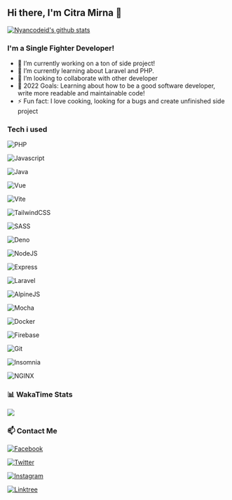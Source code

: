 ## Hi there, I'm Citra Mirna 👋

[![Nyancodeid's github stats](https://github-readme-stats.vercel.app/api?username=nyancodeid)](https://github.com/Citramrn)

### I'm a Single Fighter Developer!

- 🔭 I’m currently working on a ton of side project!
- 🌱 I’m currently learning about Laravel and PHP.
- 👯 I’m looking to collaborate with other developer
- 🥅 2022 Goals: Learning about how to be a good software developer, write more readable and maintainable code!
- ⚡ Fun fact: I love cooking, looking for a bugs and create unfinished side project

  

### Tech i used
![PHP](https://img.shields.io/badge/PHP-777BB4?style=for-the-badge&logo=php&logoColor=white)

![Javascript](https://img.shields.io/badge/JavaScript-323330?style=for-the-badge&logo=javascript&logoColor=F7DF1E)

![Java](https://img.shields.io/badge/Java-ED8B00?style=for-the-badge&logo=java&logoColor=white)

![Vue](https://img.shields.io/badge/Vue.js-35495E?style=for-the-badge&logo=vuedotjs&logoColor=4FC08D)

![Vite](https://img.shields.io/badge/Vite-B73BFE?style=for-the-badge&logo=vite&logoColor=FFD62E)

![TailwindCSS](https://img.shields.io/badge/Tailwind_CSS-38B2AC?style=for-the-badge&logo=tailwind-css&logoColor=white)

![SASS](https://img.shields.io/badge/Sass-CC6699?style=for-the-badge&logo=sass&logoColor=white)

![Deno](https://img.shields.io/badge/Deno-white?style=for-the-badge&logo=deno&logoColor=464647)

![NodeJS](https://img.shields.io/badge/Node.js-339933?style=for-the-badge&logo=nodedotjs&logoColor=white)

![Express](https://img.shields.io/badge/Express.js-000000?style=for-the-badge&logo=express&logoColor=white)

![Laravel](https://img.shields.io/badge/Laravel-FF2D20?style=for-the-badge&logo=laravel&logoColor=white)

![AlpineJS](https://img.shields.io/badge/AlpineJS-8BC0D0?style=for-the-badge&logo=alpine.js&logoColor=black)

![Mocha](https://img.shields.io/badge/Mocha-8D6748?style=for-the-badge&logo=Mocha&logoColor=white)

![Docker](https://img.shields.io/badge/Docker-2CA5E0?style=for-the-badge&logo=docker&logoColor=white)

![Firebase](https://img.shields.io/badge/firebase-ffca28?style=for-the-badge&logo=firebase&logoColor=black)

![Git](https://img.shields.io/badge/Git-F05032?style=for-the-badge&logo=git&logoColor=white)

![Insomnia](https://img.shields.io/badge/Insomnia-5849be?style=for-the-badge&logo=Insomnia&logoColor=white)

![NGINX](https://img.shields.io/badge/Nginx-009639?style=for-the-badge&logo=nginx&logoColor=white)

  
### 📊 WakaTime Stats

<p  align="left">

<img  src="https://github-readme-stats.vercel.app/api/wakatime?username=ryanaunur&theme=github_dark&layout=compact">

</p>

  

### 📫 Contact Me

  

[![Facebook](https://img.shields.io/badge/Facebook-1877F2?style=for-the-badge&logo=facebook&logoColor=white)](https://facebook.com/ryan.hac)

[![Twitter](https://img.shields.io/badge/Twitter-1DA1F2?style=for-the-badge&logo=twitter&logoColor=white)](https://twitter.com/ryanaunur)

[![Instagram](https://img.shields.io/badge/Instagram-E4405F?style=for-the-badge&logo=instagram&logoColor=white)](https://www.instagram.com/nyandevid/)

[![Linktree](https://img.shields.io/badge/linktree-39E09B?style=for-the-badge&logo=linktree&logoColor=white)](https://linktr.ee/ryanaunur)
